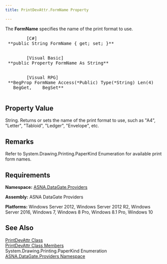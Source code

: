 ```yaml
---
title: PrintDevAttr.FormName Property

---
```


The **FormName** specifies the name of the print format to use.
<pre class="prettyprint">        <span class="lang">[C#]</span>
 **public String FormName { get; set; }** 
      </pre>
<pre class="prettyprint">        <span class="lang">[Visual Basic] </span>
 **public Property FormName As String** 
      </pre>
<pre class="prettyprint">        <span class="lang">[Visual RPG]</span>
 **BegProp FormName Access(*Public) Type(*String) Len(4)
   BegGet,    BegSet** 
      </pre>

## Property Value

String. Returns or sets the name of the print format to use, such as "A4", "Letter", "Tabloid", "Ledger", "Envelope", etc. 
## Remarks

Refer to System.Drawing.Printing.PaperKind Enumeration for available print form names.
## Requirements

**Namespace:** [ ASNA.DataGate.Providers](datagate-providers-namespace.html) 

**Assembly:** ASNA DataGate Providers

**Platforms:** Windows Server 2012, Windows Server 2012 R2, Windows Server 2016, Windows 7, Windows 8 Pro, Windows 8.1 Pro, Windows 10
## See Also


[PrintDevAttr Class](print-dev-attr-class.html)
      <br />
[PrintDevAttr Class Members](print-dev-attr-members.html)
      <br />System.Drawing.Printing.PaperKind 
Enumeration
      <br />[ASNA.DataGate.Providers Namespace](datagate-providers-namespace.html)

